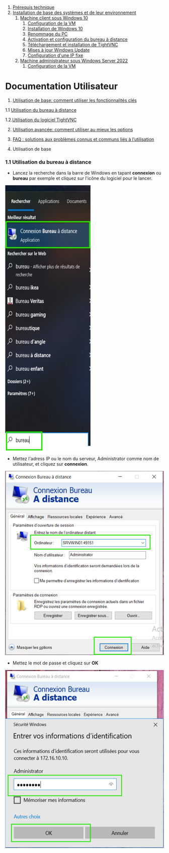 1. [Prérequis technique](#1-prérequis-technique)
2. [Installation de base des systèmes et de leur environnement](#2-installation-de-base-des-systèmes-et-de-leur-environnement)
   1. [Machine client sous Windows 10](#1-machine-client-sous-windows-10)
      1. [Configuration de la VM](#1-configuration-de-la-vm-windows-10)
      2. [Installation de Windows 10](#2-installation-de-windows-10)
      3. [Renommage du PC](#3-renommage-du-pc-windows-10)
      4. [Activation et configuration du bureau à distance](#4-activation-et-configuration-du-bureau-à-distance-windows-10)
      5. [Téléchargement et installation de TightVNC](#5-installation-de-tightvnc-windows-10)
      6. [Mises à jour Windows Update](#6-mises-à-jour-windows-update-windows-10)
      7. [Configuration d'une IP fixe](#7-configuration-dune-ip-fixe-windows-10)
   2. [Machine administrateur sous Windows Server 2022](#2-machine-administrateur-sous-windows-server-2022)
      1. [Configuration de la VM](#1-configuration-de-la-vm-windows-server-2022)




# Documentation Utilisateur

 1. [Utilisation de base: comment utiliser les fonctionnalités clés](#1-utilisation-de-base)
 
1.1 [Utilisation du bureau à distance](#1.1)

1.2.[Utilisation du logiciel TightVNC](#1.2)

 2. [Utilisation avancée: comment utiliser au mieux les options](#2-utilisation-avancée)
 

 3. [FAQ : solutions aux problèmes connus et communs liés à l’utilisation](#3-FAQ)

 1. Utilisation de base

### 1.1 Utilisation du bureau à distance

* Lancez la recherche dans la barre de Windows en tapant __connexion__ ou __bureau__ par exemple et cliquez sur l'icône du logiciel pour le lancer.
  
![](https://github.com/WildCodeSchool/TSSR-2411-P1-G3/blob/main/images/securistation/Captura%20de%20pantalla%202024-12-05%20104843.jpg?raw=true)
* Mettez l'adress IP ou le nom du serveur, Administrator comme nom de utilisateur, et cliquez sur __connexion__.
  
![](https://github.com/WildCodeSchool/TSSR-2411-P1-G3/blob/main/images/securistation/install%20windows%2010%20-%20117.png)
* Mettez le mot de passe et cliquez sur __OK__
  
![](https://github.com/WildCodeSchool/TSSR-2411-P1-G3/blob/main/images/securistation/install%20windows%2010%20-%20132.png)
